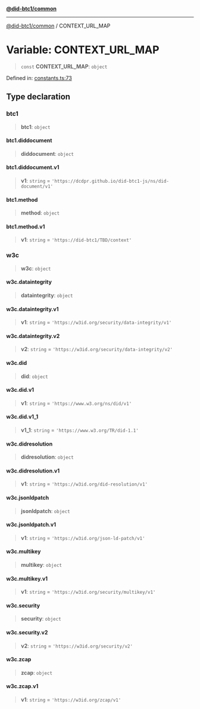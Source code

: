 [**@did-btc1/common**](../README.md)

***

[@did-btc1/common](../globals.md) / CONTEXT\_URL\_MAP

# Variable: CONTEXT\_URL\_MAP

> `const` **CONTEXT\_URL\_MAP**: `object`

Defined in: [constants.ts:73](https://github.com/dcdpr/did-btc1-js/blob/751aedd75738c26882a2149e644ae32b9e424707/packages/common/src/constants.ts#L73)

## Type declaration

### btc1

> **btc1**: `object`

#### btc1.diddocument

> **diddocument**: `object`

#### btc1.diddocument.v1

> **v1**: `string` = `'https://dcdpr.github.io/did-btc1-js/ns/did-document/v1'`

#### btc1.method

> **method**: `object`

#### btc1.method.v1

> **v1**: `string` = `'https://did-btc1/TBD/context'`

### w3c

> **w3c**: `object`

#### w3c.dataintegrity

> **dataintegrity**: `object`

#### w3c.dataintegrity.v1

> **v1**: `string` = `'https://w3id.org/security/data-integrity/v1'`

#### w3c.dataintegrity.v2

> **v2**: `string` = `'https://w3id.org/security/data-integrity/v2'`

#### w3c.did

> **did**: `object`

#### w3c.did.v1

> **v1**: `string` = `'https://www.w3.org/ns/did/v1'`

#### w3c.did.v1\_1

> **v1\_1**: `string` = `'https://www.w3.org/TR/did-1.1'`

#### w3c.didresolution

> **didresolution**: `object`

#### w3c.didresolution.v1

> **v1**: `string` = `'https://w3id.org/did-resolution/v1'`

#### w3c.jsonldpatch

> **jsonldpatch**: `object`

#### w3c.jsonldpatch.v1

> **v1**: `string` = `'https://w3id.org/json-ld-patch/v1'`

#### w3c.multikey

> **multikey**: `object`

#### w3c.multikey.v1

> **v1**: `string` = `'https://w3id.org/security/multikey/v1'`

#### w3c.security

> **security**: `object`

#### w3c.security.v2

> **v2**: `string` = `'https://w3id.org/security/v2'`

#### w3c.zcap

> **zcap**: `object`

#### w3c.zcap.v1

> **v1**: `string` = `'https://w3id.org/zcap/v1'`
